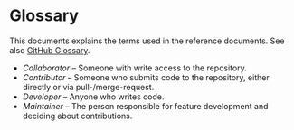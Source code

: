# Glossary

This documents explains the terms used in the reference documents.
See also [GitHub Glossary](https://help.github.com/articles/github-glossary/).

* *Collaborator* – Someone with write access to the repository.
* *Contributor* – Someone who submits code to the repository, either directly or via pull-/merge-request.
* *Developer* – Anyone who writes code.
* *Maintainer* – The person responsible for feature development and deciding about contributions.


